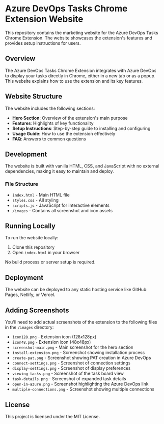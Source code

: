 # Azure DevOps Tasks Chrome Extension Website

This repository contains the marketing website for the Azure DevOps Tasks Chrome Extension. The website showcases the extension's features and provides setup instructions for users.

## Overview

The Azure DevOps Tasks Chrome Extension integrates with Azure DevOps to display your tasks directly in Chrome, either in a new tab or as a popup. This website explains how to use the extension and its key features.

## Website Structure

The website includes the following sections:

- **Hero Section**: Overview of the extension's main purpose
- **Features**: Highlights of key functionality
- **Setup Instructions**: Step-by-step guide to installing and configuring
- **Usage Guide**: How to use the extension effectively
- **FAQ**: Answers to common questions

## Development

The website is built with vanilla HTML, CSS, and JavaScript with no external dependencies, making it easy to maintain and deploy.

### File Structure

- `index.html` - Main HTML file
- `styles.css` - All styling
- `scripts.js` - JavaScript for interactive elements
- `/images` - Contains all screenshot and icon assets

## Running Locally

To run the website locally:

1. Clone this repository
2. Open `index.html` in your browser

No build process or server setup is required.

## Deployment

The website can be deployed to any static hosting service like GitHub Pages, Netlify, or Vercel.

## Adding Screenshots

You'll need to add actual screenshots of the extension to the following files in the `/images` directory:

- `icon128.png` - Extension icon (128x128px)
- `icon48.png` - Extension icon (48x48px)
- `screenshot-main.png` - Main screenshot for the hero section
- `install-extension.png` - Screenshot showing installation process
- `create-pat.png` - Screenshot showing PAT creation in Azure DevOps
- `connect-settings.png` - Screenshot of connection settings
- `display-settings.png` - Screenshot of display preferences
- `viewing-tasks.png` - Screenshot of the task board view
- `task-details.png` - Screenshot of expanded task details
- `open-in-azure.png` - Screenshot highlighting the Azure DevOps link
- `multiple-connections.png` - Screenshot showing multiple connections

## License

This project is licensed under the MIT License.
